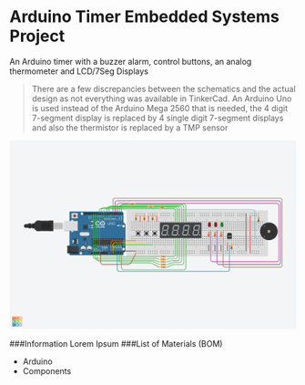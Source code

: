 # Arduino Timer Embedded Systems Project
An Arduino timer with a buzzer alarm, control buttons, an analog thermometer and LCD/7Seg Displays

> There are a few discrepancies between the schematics and the actual design as not everything was available in TinkerCad. An Arduino Uno is used instead of the 
> Arduino Mega 2560 that is needed, the 4 digit 7-segment display is replaced by 4 single digit 7-segment displays and also the thermistor is replaced by a TMP sensor

![Showcase](embedded_showcase.png)

###Information
Lorem Ipsum
###List of Materials (BOM)
- Arduino
- Components
